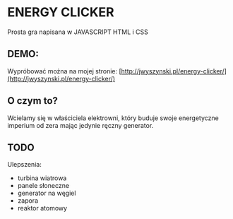 # ENERGY CLICKER

Prosta gra napisana w JAVASCRIPT HTML i CSS

## DEMO:

Wypróbować można na mojej stronie:  [http://jwyszynski.pl/energy-clicker/](http://jwyszynski.pl/energy-clicker/)

## O czym to?

Wcielamy się w właściciela elektrowni, który buduje swoje energetyczne imperium od zera mając jedynie ręczny generator.

## TODO

Ulepszenia:
- turbina wiatrowa
- panele słoneczne
- generator na węgiel
- zapora
- reaktor atomowy
